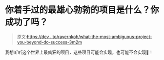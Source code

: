 # 你着手过的最雄心勃勃的项目是什么？你成功了吗？

> 原文:[https://dev . to/ravernkoh/what-the-most-ambiguous-project-you-beyond-do-success-3m2m](https://dev.to/ravernkoh/whats-the-most-ambitious-project-you-have-ever-embarked-on-did-you-succeed-3m2m)

我想听听这个世界上最疯狂的项目，这些项目可能会实现，也可能不会实现😬！